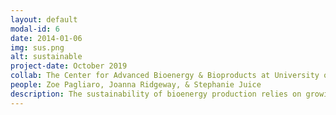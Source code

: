 ```yaml
---
layout: default
modal-id: 6
date: 2014-01-06
img: sus.png
alt: sustainable
project-date: October 2019
collab: The Center for Advanced Bioenergy & Bioproducts at University of Illinois
people: Zoe Pagliaro, Joanna Ridgeway, & Stephanie Juice
description: The sustainability of bioenergy production relies on growing feedstocks that retain nutrients and enhance soil carbon. We use an integrated model-experiment approach to refine our predictive understanding of how plant-microbial interactions impact soil C and N cycling in bioenergy systems. Recently, we released our new model FUN-BioCROP which is the first bioenergy ecosystem model to simulate explicit microbes and their interactions with plants in the rhizosphere. We continue to refine the model across three fronts: using experiments to parameterize microbial traits, develop an independent microbial-explicit N cycle, and examine model predictions of global change responses. 
---
```

